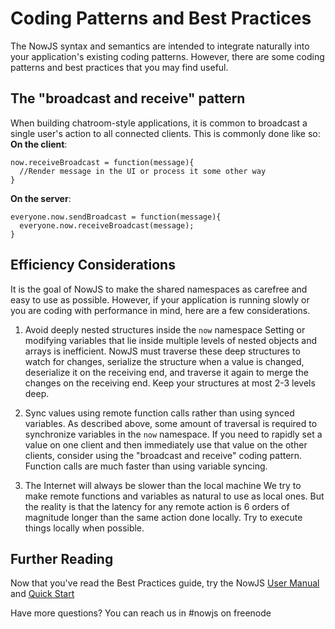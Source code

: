 Coding Patterns and Best Practices
==================================
The NowJS syntax and semantics are intended to integrate naturally into your application's existing coding patterns. However, there are some coding patterns and best practices that you may find useful.

The "broadcast and receive" pattern
-----------------------------------
When building chatroom-style applications, it is common to broadcast a single user's action to all connected clients. This is commonly done like so:
**On the client**:

    now.receiveBroadcast = function(message){
      //Render message in the UI or process it some other way
    }

**On the server**:

    everyone.now.sendBroadcast = function(message){
      everyone.now.receiveBroadcast(message);
    }
    
    
Efficiency Considerations
-------------------------
It is the goal of NowJS to make the shared namespaces as carefree and easy to use as possible. However, if your application is running slowly or you are coding with performance in mind, here are a few considerations.

1. Avoid deeply nested structures inside the `now` namespace
Setting or modifying variables that lie inside multiple levels of nested objects and arrays is inefficient. NowJS must traverse these deep structures to watch for changes, serialize the structure when a value is changed, deserialize it on the receiving end, and traverse it again to merge the changes on the receiving end. Keep your structures at most 2-3 levels deep.

2. Sync values using remote function calls rather than using synced variables.
As described above, some amount of traversal is required to synchronize variables in the `now` namespace. If you need to rapidly set a value on one client and then immediately use that value on the other clients, consider using the "broadcast and receive" coding pattern. Function calls are much faster than using variable syncing.

3. The Internet will always be slower than the local machine
We try to make remote functions and variables as natural to use as local ones. But the reality is that the latency for any remote action is 6 orders of magnitude longer than the same action done locally. Try to execute things locally when possible.

Further Reading
----------------------
Now that you've read the Best Practices guide, try the NowJS [User Manual](http://nowjs.com/doc) and [Quick Start](http://nowjs.com/guide)

Have more questions? You can reach us in #nowjs on freenode
